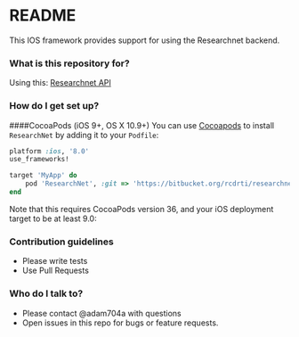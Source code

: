 # README #

This IOS framework provides support for using the Researchnet backend.

### What is this repository for? ###

Using this: [Researchnet API](http://researchnet-documentation.s3-website-us-east-1.amazonaws.com/api/)

### How do I get set up? ###

####CocoaPods (iOS 9+, OS X 10.9+)
You can use [Cocoapods](http://cocoapods.org/) to install `ResearchNet` by adding it to your `Podfile`:
```ruby
platform :ios, '8.0'
use_frameworks!

target 'MyApp' do
	pod 'ResearchNet', :git => 'https://bitbucket.org/rcdrti/researchnetsdk-ios.git'
end
```
Note that this requires CocoaPods version 36, and your iOS deployment target to be at least 9.0:


### Contribution guidelines ###

* Please write tests
* Use Pull Requests


### Who do I talk to? ###

* Please contact @adam704a with questions
* Open issues in this repo for bugs or feature requests.